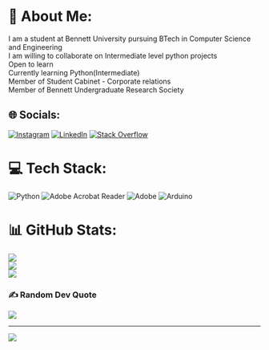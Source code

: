 # 💫 About Me:
I am a student at Bennett University pursuing BTech in Computer Science and Engineering<br>I am willing to collaborate on Intermediate level python projects<br>Open to learn<br>Currently learning Python(Intermediate)<br>Member of Student Cabinet - Corporate relations<br>Member of Bennett Undergraduate Research Society


## 🌐 Socials:
[![Instagram](https://img.shields.io/badge/Instagram-%23E4405F.svg?logo=Instagram&logoColor=white)](https://instagram.com/trynafindshyxm) [![LinkedIn](https://img.shields.io/badge/LinkedIn-%230077B5.svg?logo=linkedin&logoColor=white)](https://linkedin.com/in/shyamnnayak) [![Stack Overflow](https://img.shields.io/badge/-Stackoverflow-FE7A16?logo=stack-overflow&logoColor=white)](https://stackoverflow.com/users/27325327/shyam-narayan-nayak) 

# 💻 Tech Stack:
![Python](https://img.shields.io/badge/python-3670A0?style=for-the-badge&logo=python&logoColor=ffdd54) ![Adobe Acrobat Reader](https://img.shields.io/badge/Adobe%20Acrobat%20Reader-EC1C24.svg?style=for-the-badge&logo=Adobe%20Acrobat%20Reader&logoColor=white) ![Adobe](https://img.shields.io/badge/adobe-%23FF0000.svg?style=for-the-badge&logo=adobe&logoColor=white) ![Arduino](https://img.shields.io/badge/-Arduino-00979D?style=for-the-badge&logo=Arduino&logoColor=white)
# 📊 GitHub Stats:
![](https://github-readme-stats.vercel.app/api?username=ShyamNayak27&theme=gruvbox&hide_border=false&include_all_commits=false&count_private=false)<br/>
![](https://github-readme-streak-stats.herokuapp.com/?user=ShyamNayak27&theme=gruvbox&hide_border=false)<br/>
![](https://github-readme-stats.vercel.app/api/top-langs/?username=ShyamNayak27&theme=gruvbox&hide_border=false&include_all_commits=false&count_private=false&layout=compact)

### ✍️ Random Dev Quote
![](https://quotes-github-readme.vercel.app/api?type=horizontal&theme=radical)

---
[![](https://visitcount.itsvg.in/api?id=ShyamNayak27&icon=0&color=0)](https://visitcount.itsvg.in)

<!-- Proudly created with GPRM ( https://gprm.itsvg.in ) -->
